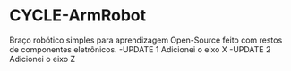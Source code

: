 # CYCLE-ArmRobot
Braço robótico simples para aprendizagem Open-Source feito com restos de componentes eletrônicos.
-UPDATE 1 Adicionei o eixo X
-UPDATE 2 Adicionei o eixo Z
